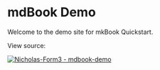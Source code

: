# mdBook Demo

Welcome to the demo site for mkBook Quickstart.

View source:

[![Nicholas-Form3 - mdbook-demo](https://img.shields.io/static/v1?label=nicholas-form3&message=mdbook-demo&color=blue&logo=github)](https://github.com/nicholas-form3/mdbook-demo)